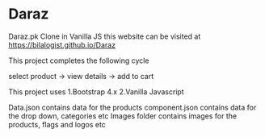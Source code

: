 # Daraz
Daraz.pk Clone in Vanilla JS
this website can be visited at https://bilalogist.github.io/Daraz

This project completes the following cycle

select product -> view details -> add to cart

This project uses 
1.Bootstrap 4.x
2.Vanilla Javascript


Data.json contains data  for the products 
component.json contains data for the drop down, categories etc
Images folder contains images for the products, flags and logos etc
